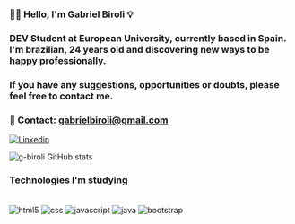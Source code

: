 ### 🫵🏼 Hello, I'm Gabriel Biroli 💡

### DEV Student at European University, currently based in Spain. I'm brazilian, 24 years old and discovering new ways to be happy professionally.

### If you have any suggestions, opportunities or doubts, please feel free to contact me. 

### 📧 Contact: gabrielbiroli@gmail.com 

[![Linkedin](https://img.shields.io/badge/LinkedIn-0077B5?style=for-the-badge&logo=linkedin&logoColor=white)](https://www.linkedin.com/in/gabrielbiroli/)

![g-biroli GitHub stats](https://github-readme-stats.vercel.app/api?username=g-biroli&show_icons=true&theme=tokyonight)

### Technologies I'm studying

<div style="display: inline_block"><br/>
    <img align="center" alt="html5" src="https://img.shields.io/badge/HTML5-E34F26?style=for-the-badge&logo=html5&logoColor=white" />
    <img align="center" alt="css" src="https://img.shields.io/badge/CSS3-1572B6?style=for-the-badge&logo=css3&logoColor=white" />
    <img align="center" alt="javascript" src="https://img.shields.io/badge/JavaScript-323330?style=for-the-badge&logo=javascript&logoColor=F7DF1E" />
    <img align="center" alt="java" src="https://img.shields.io/badge/Java-ED8B00?style=for-the-badge&logo=openjdk&logoColor=white" />
     <img align="center" alt="bootstrap" src="https://img.shields.io/badge/Bootstrap-563D7C?style=for-the-badge&logo=bootstrap&logoColor=white" />
</div>
